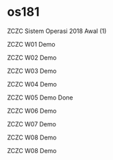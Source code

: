 # os181
ZCZC Sistem Operasi 2018 Awal (1)

ZCZC W01 Demo

ZCZC W02 Demo

ZCZC W03 Demo

ZCZC W04 Demo

ZCZC W05 Demo Done

ZCZC W06 Demo

ZCZC W07 Demo

ZCZC W08 Demo

ZCZC W08 Demo
